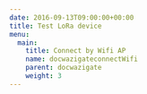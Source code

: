 ```yaml
---
date: 2016-09-13T09:00:00+00:00
title: Test LoRa device 
menu:
  main:
    title: Connect by Wifi AP
    name: docwazigateconnectWifi
    parent: docwazigate
    weight: 3
---
```


